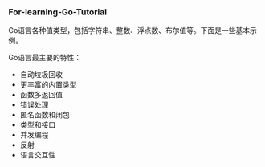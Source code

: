 ### For-learning-Go-Tutorial
Go语言各种值类型，包括字符串、整数、浮点数、布尔值等。下面是一些基本示例。

Go语言最主要的特性：
* 自动垃圾回收
* 更丰富的内置类型
* 函数多返回值
* 错误处理
* 匿名函数和闭包
* 类型和接口
* 并发编程
* 反射
* 语言交互性


